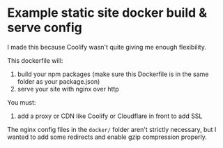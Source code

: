 # Example static site docker build & serve config
I made this because Coolify wasn't quite giving me enough flexibility.

This dockerfile will:

1. build your npm packages (make sure this Dockerfile is in the same folder as your package.json)
2. serve your site with nginx over http

You must:
1. add a proxy or CDN like Coolify or Cloudflare in front to add SSL

The nginx config files in the `docker/` folder aren't strictly necessary, but I wanted to add some redirects and enable gzip compression properly.
